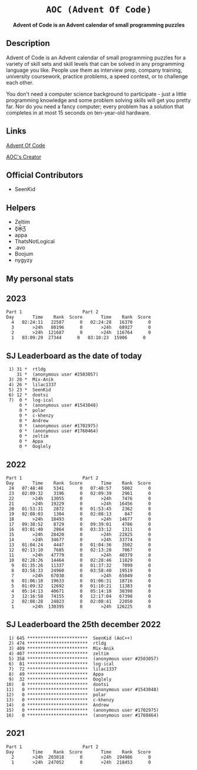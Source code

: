 <div align="center">
  <h1><code>AOC (Advent Of Code)</code></h1>
  <p>
    <strong>Advent of Code is an Advent calendar of small programming puzzles</strong>
  </p>
</div>


## Description ##
Advent of Code is an Advent calendar of small programming puzzles for a variety of skill sets and skill levels that can be solved in any programming language you like. People use them as interview prep, company training, university coursework, practice problems, a speed contest, or to challenge each other.

You don't need a computer science background to participate - just a little programming knowledge and some problem solving skills will get you pretty far. Nor do you need a fancy computer; every problem has a solution that completes in at most 15 seconds on ten-year-old hardware.

## Links ##
[Advent Of Code](https://adventofcode.com/)

[AOC's Creator](http://was.tl/)

## Official Contributors ##
 - SeenKid
 
 ## Helpers ##
  - Zeltim
  - Ƹ̵̡Ӝ̵̨̄Ʒ
  - appa
  - ThatsNotLogical
  - .avo
  - Boojum
  - nygyzy
  
  ## My personal stats  ##

  <h2> 2023 </h2>

```
Part 1 						 Part 2
Day       Time    Rank  Score       Time    Rank  Score
  4   02:24:11   22587      0   02:24:28   16370      0
  3       >24h   80196      0       >24h   68927      0
  2       >24h  121687      0       >24h  116764      0
  1   03:09:29  27344      0   03:10:23  15906      0
```

<h2> SJ Leaderboard as the date of today </h2>

```
 1) 31 *  rtldg
    31 *  (anonymous user #2503057)
 3) 28 *  Mix-Anik
 4) 26 *  lilac1337
 5) 23 *  SeenKid
 6) 12 *  dootsi
 7)  0 *  log-ical
     0 *  (anonymous user #1543048)
     0 *  polar
     0 *  c-khenzy
     0 *  Andrew 
     0 *  (anonymous user #1702975)
     0 *  (anonymous user #1760464)
     0 *  zeltim
     0 *  Appa
     0 *  Ooglely
```

  <h2> 2022 </h2>

```
Part 1 						 Part 2
Day       Time    Rank  Score       Time    Rank  Score
 24   07:48:48    5341      0   07:48:57    5002      0
 23   02:09:32    3196      0   02:09:39    2961      0
 22       >24h   13055      0       >24h    7476      0
 21       >24h   19229      0       >24h   16456      0
 20   01:53:31    2872      0   01:53:45    2362      0
 19   02:08:03    1304      0   02:08:13     847      0
 18       >24h   18493      0       >24h   14677      0
 17   09:38:52    8729      0   09:39:01    4786      0
 16   03:01:40    2864      0   03:33:12    1311      0
 15       >24h   28420      0       >24h   22825      0
 14       >24h   34677      0       >24h   33774      0
 13   01:04:24    4447      0   01:04:36    3502      0
 12   02:13:10    7685      0   02:13:20    7067      0
 11       >24h   47779      0       >24h   40379      0
 10   02:28:26   14464      0   02:28:46   11829      0
  9   01:35:26   11337      0   01:37:32    7099      0
  8   03:58:33   24960      0   03:58:40   19519      0
  7       >24h   67030      0       >24h   65049      0
  6   01:06:18   19633      0   01:06:31   18716      0
  5   01:09:32   12692      0   01:10:21   11383      0
  4   05:14:13   40671      0   05:14:18   38398      0
  3   12:16:58   74155      0   12:17:04   67398      0
  2   02:08:28   24823      0   02:08:41   22050      0
  1       >24h  130395      0       >24h  126225      0
```

<h2> SJ Leaderboard the 25th december 2022 </h2>

```
 1) 645 ***********************  SeenKid (AoC++)
 2) 474 ***********************  rtldg
 3) 409 ***********************  Mix-Anik
 4) 407 ***********************  zeltim
 5) 358 ***********************  (anonymous user #2503057)
 6)  81 ***********************  log-ical
 7)  72 ***********************  lilac1337
 8)  49 ***********************  Appa
 9)  32 ***********************  Ooglely
10)   0 ***********************  dootsi
11)   0 ***********************  (anonymous user #1543048)
12)   0 ***********************  polar
13)   0 ***********************  c-khenzy
14)   0 ***********************  Andrew 
15)   0 ***********************  (anonymous user #1702975)
16)   0 ***********************  (anonymous user #1760464)
```

<h2> 2021 </h2>
    
```
Part 1 						 Part 2
Day       Time    Rank  Score       Time    Rank  Score
  2       >24h  203018      0       >24h  194986      0
  1       >24h  247052      0       >24h  218453      0
```

